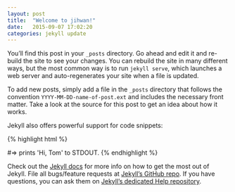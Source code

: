 ```yaml
---
layout: post
title:  "Welcome to jihwan!"
date:   2015-09-07 17:02:20
categories: jekyll update
---
```

You’ll find this post in your `_posts` directory. Go ahead and edit it and re-build the site to see your changes. You can rebuild the site in many different ways, but the most common way is to run `jekyll serve`, which launches a web server and auto-regenerates your site when a file is updated.

To add new posts, simply add a file in the `_posts` directory that follows the convention `YYYY-MM-DD-name-of-post.ext` and includes the necessary front matter. Take a look at the source for this post to get an idea about how it works.

Jekyll also offers powerful support for code snippets:

{% highlight html %}
<div id="p_wrapper">

</div>
#=> prints 'Hi, Tom' to STDOUT.
{% endhighlight %}

Check out the [Jekyll docs][jekyll] for more info on how to get the most out of Jekyll. 
File all bugs/feature requests at [Jekyll’s GitHub repo][jekyll-gh]. 
If you have questions, you can ask them on [Jekyll’s dedicated Help repository][jekyll-help].

[jekyll]:      http://jekyllrb.com
[jekyll-gh]:   https://github.com/jekyll/jekyll
[jekyll-help]: https://github.com/jekyll/jekyll-help
